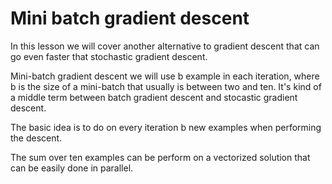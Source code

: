 # Mini batch gradient descent

In this lesson we will cover another alternative to gradient descent that can go even faster that stochastic gradient descent.

Mini-batch gradient descent we will use b example in each iteration, where b is the size of a mini-batch that usually is between two and ten. It's kind of a middle term between batch gradient descent and stocastic gradient descent.

The basic idea is to do on every iteration b new examples when performing the descent.

The sum over ten examples can be perform on a vectorized solution that can be easily done in parallel.
